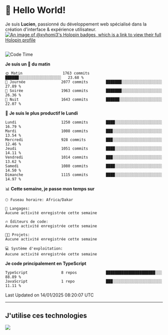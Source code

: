 # 👋 Hello World!

Je suis **Lucien**, passionné du développement web spécialisé dans la création d'interface & expérience utilisateur.
[![An image of @xyhomi3's Holopin badges, which is a link to view their full Holopin profile](https://holopin.me/xyhomi3)](https://holopin.io/@xyhomi3)

##

<!--START_SECTION:waka-->
![Code Time](http://img.shields.io/badge/Code%20Time-2%2C834%20hrs%2050%20mins-blue)

**Je suis un 🐤 du matin** 

```text
🌞 Matin                  1763 commits        ██████░░░░░░░░░░░░░░░░░░░   23.68 % 
🌆 Journée                2077 commits        ███████░░░░░░░░░░░░░░░░░░   27.89 % 
🌃 Soirée                 1963 commits        ███████░░░░░░░░░░░░░░░░░░   26.36 % 
🌙 Nuit                   1643 commits        ██████░░░░░░░░░░░░░░░░░░░   22.07 % 
```
📅 **Je suis le plus productif le Lundi** 

```text
Lundi                    1250 commits        ████░░░░░░░░░░░░░░░░░░░░░   16.79 % 
Mardi                    1008 commits        ███░░░░░░░░░░░░░░░░░░░░░░   13.54 % 
Mercredi                 928 commits         ███░░░░░░░░░░░░░░░░░░░░░░   12.46 % 
Jeudi                    1051 commits        ████░░░░░░░░░░░░░░░░░░░░░   14.11 % 
Vendredi                 1014 commits        ███░░░░░░░░░░░░░░░░░░░░░░   13.62 % 
Samedi                   1080 commits        ████░░░░░░░░░░░░░░░░░░░░░   14.50 % 
Dimanche                 1115 commits        ████░░░░░░░░░░░░░░░░░░░░░   14.97 % 
```


📊 **Cette semaine, je passe mon temps sur** 

```text
🕑︎ Fuseau horaire: Africa/Dakar

💬 Langages: 
Aucune activité enregistrée cette semaine

🔥 Éditeurs de code: 
Aucune activité enregistrée cette semaine

🐱‍💻 Projets: 
Aucune activité enregistrée cette semaine

💻 Système d'exploitation: 
Aucune activité enregistrée cette semaine
```

**Je code principalement en TypeScript** 

```text
TypeScript               8 repos             ██████████████████████░░░   88.89 % 
JavaScript               1 repo              ███░░░░░░░░░░░░░░░░░░░░░░   11.11 % 
```




 Last Updated on 14/01/2025 08:20:07 UTC
<!--END_SECTION:waka-->
---

## J'utilise ces technologies

<p align="left">
  <a href="https://skillicons.dev">
    <img src="https://skillicons.dev/icons?i=ts,js,md,scss,tailwind,react,docker,express,astro,vite,nextjs,vercel,figma,ableton" />
  </a>
</p>

